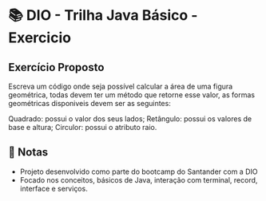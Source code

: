 # 📚 DIO - Trilha Java Básico - Exercicio

## Exercício Proposto
Escreva um código onde seja possível calcular a área de uma figura geométrica, todas devem ter um método que retorne esse valor, as formas geométricas disponiveis devem ser as seguintes:

Quadrado: possui o valor dos seus lados;
Retângulo: possui os valores de base e altura;
Circulor: possui o atributo raio.

## 📝 Notas
- Projeto desenvolvido como parte do bootcamp do Santander com a DIO 
- Focado nos conceitos, básicos de Java, interação com terminal, record, interface e serviços.
  
